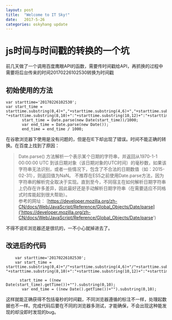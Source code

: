 ```yaml
---
layout: post
title:  "Welcome to IT Sky!"
date:   2017-5-26 
categories: oskyhang update
---
```


#  js时间与时间戳的转换的一个坑
前几天做了一个调用百度鹰眼API的函数，需要传时间戳给API，再抓换的过程中需要将后台传来的时间20170226102530转换为时间戳
##  初始使用的方法
```
var starttime='20170226102530';
var start_time = starttime.substring(0,4)+","+starttime.substring(4,6)+","+starttime.substring(6,8)+" "+starttime.substring(8,10)+":"+starttime.substring(10,12)+":"+starttime.substring(12,14)
       start_time = Date.parse(new Date(start_time))/1000;
       var end_time = Date.parse(new Date());  
       end_time = end_time / 1000;
```
在谷歌浏览器下使用是没有问题的，但是在IE下却出现了错误。时间不能正确的转换。在百度上找到了原因：
>Date.parse() 方法解析一个表示某个日期的字符串，并返回从1970-1-1 00:00:00 UTC 到该日期对象（该日期对象的UTC时间）的毫秒数，如果该字符串无法识别，或者一些情况下，包含了不合法的日期数值（如：2015-02-31），则返回值为NaN。
>不推荐在ES5之前使用Date.parse方法，因为字符串的解析完全取决于实现。直到至今，不同宿主在如何解析日期字符串上仍存在许多差异，因此最好还是手动解析日期字符串（在需要适应不同格式时库能起到很大帮助）。     
> 参考的网址：
[https://developer.mozilla.org/zh-CN/docs/Web/JavaScript/Reference/Global_Objects/Date/parse]('https://developer.mozilla.org/zh-CN/docs/Web/JavaScript/Reference/Global_Objects/Date/parse')

不得不说IE浏览器还是很坑的，一不小心就掉进去了。
##  改进后的代码
```
    var starttime='20170226102530';
    var start_time = starttime.substring(0,4)+"/"+starttime.substring(4,6)+"/"+starttime.substring(6,8)+"             "+starttime.substring(8,10)+":"+starttime.substring(10,12)+":"+starttime.substring(12,14)
           
      start_time = ((new Date(start_time).getTime())+"").substring(0,10);  
       var end_time = ((new Date().getTime())+"").substring(0,10);  
```
这样就能正确获得不包括毫秒的时间戳，不同浏览器遵循的标注不一样，处理起数据也不一样。完成代码后要在不同的浏览器多测试，才能确保，不会出现这种能发现的却没即时发现的bug。

